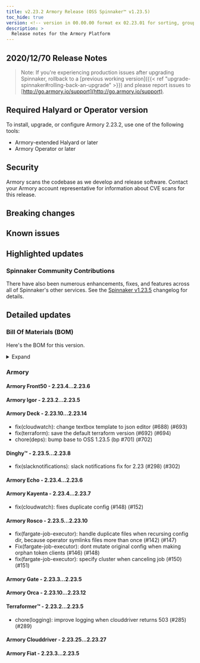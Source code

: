 ```yaml
---
title: v2.23.2 Armory Release (OSS Spinnaker™ v1.23.5)
toc_hide: true
version: <!-- version in 00.00.00 format ex 02.23.01 for sorting, grouping --> 
description: >
  Release notes for the Armory Platform
---
```


## 2020/12/70 Release Notes

> Note: If you're experiencing production issues after upgrading Spinnaker, rollback to a [previous working version]({{< ref "upgrade-spinnaker#rolling-back-an-upgrade" >}}) and please report issues to [http://go.armory.io/support](http://go.armory.io/support).
## Required Halyard or Operator version

To install, upgrade, or configure Armory 2.23.2, use one of the following tools:

- Armory-extended Halyard <PUT IN A VERSION NUMBER> or later
- Armory Operator <PUT IN A VERSION NUMBER> or later

## Security

Armory scans the codebase as we develop and release software. Contact your Armory account representative for information about CVE scans for this release.

## Breaking changes
<!-- Copy/paste from the previous version if there are recent ones. We can drop breaking changes after 3 minor versions. Add new ones from OSS and Armory. -->

## Known issues
<!-- Copy/paste known issues from the previous version if they're not fixed. Add new ones from OSS and Armory. If there aren't any issues, state that so readers don't think we forgot to fill out this section. -->

## Highlighted updates

<!--
Each item category (such as UI) under here should be an h3 (###). List the following info that service owners should be able to provide:
- Major changes or new features we want to call out for Armory and OSS. Changes should be grouped under end user understandable sections. For example, instead of Deck, use UI. Instead of Fiat, use Permissions.
- Fixes to any known issues from previous versions that we have in release notes. These can all be grouped under a Fixed issues H3.
-->




###  Spinnaker Community Contributions

There have also been numerous enhancements, fixes, and features across all of Spinnaker's other services. See the
[Spinnaker v1.23.5](https://www.spinnaker.io/community/releases/versions/1-23-5-changelog) changelog for details.

## Detailed updates

### Bill Of Materials (BOM)

Here's the BOM for this version.
<details><summary>Expand</summary>
<pre class="highlight">
<code>version: 2.23.2
timestamp: "2020-12-14 19:12:43"
services:
    clouddriver:
        commit: 99f6675d
        version: 2.23.27
    deck:
        commit: 6b904a9c
        version: 2.23.14
    dinghy:
        commit: 2af1fe54
        version: 2.23.8
    echo:
        commit: 4ee974dd
        version: 2.23.6
    fiat:
        commit: 733f0a48
        version: 2.23.5
    front50:
        commit: "19492652"
        version: 2.23.6
    gate:
        commit: 55345b5a
        version: 2.23.5
    igor:
        commit: 06ff06e0
        version: 2.23.5
    kayenta:
        commit: 6c32239a
        version: 2.23.7
    monitoring-daemon:
        version: 2.23.0
    monitoring-third-party:
        version: 2.23.0
    orca:
        commit: 95f678f3
        version: 2.23.12
    rosco:
        commit: c2b498c9
        version: 2.23.10
    terraformer:
        commit: 9da5ef59
        version: 2.23.5
dependencies:
    redis:
        version: 2:2.8.4-2
artifactSources:
    dockerRegistry: docker.io/armory
</code>
</pre>
</details>

### Armory


#### Armory Front50 - 2.23.4...2.23.6


#### Armory Igor - 2.23.2...2.23.5


#### Armory Deck - 2.23.10...2.23.14

  - fix(cloudwatch): change textbox template to json editor (#688) (#693)
  - fix(terraform): save the default terraform version (#692) (#694)
  - chore(deps): bump base to OSS 1.23.5 (bp #701) (#702)

#### Dinghy™ - 2.23.5...2.23.8

  - fix(slacknotifications): slack notifications fix for 2.23 (#298) (#302)

#### Armory Echo - 2.23.4...2.23.6


#### Armory Kayenta - 2.23.4...2.23.7

  - fix(cloudwatch): fixes duplicate config (#148) (#152)

#### Armory Rosco - 2.23.5...2.23.10

  - fix(fargate-job-executor): handle duplicate files when recursing config dir, because operator symlinks files more than once (#142) (#147)
  - Fix(fargate-job-executor): dont mutate original config when making orphan token clients (#146) (#148)
  - fix(fargate-job-executor): specify cluster when canceling job (#150) (#151)

#### Armory Gate - 2.23.3...2.23.5


#### Armory Orca - 2.23.10...2.23.12


#### Terraformer™ - 2.23.2...2.23.5

  - chore(logging): improve logging when clouddriver returns 503 (#285) (#289)

#### Armory Clouddriver - 2.23.25...2.23.27


#### Armory Fiat - 2.23.3...2.23.5


